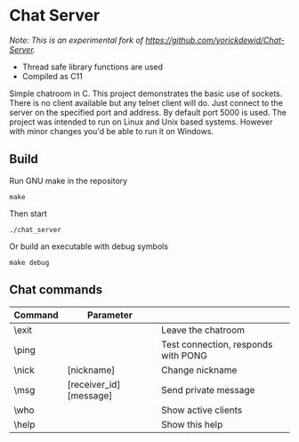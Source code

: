 Chat Server
=

*Note: This is an experimental fork of https://github.com/yorickdewid/Chat-Server.*

* Thread safe library functions are used
* Compiled as C11

Simple chatroom in C. This project demonstrates the basic use of sockets. There is no client available but any telnet client will do. Just connect to the server on the specified port and address. By default port 5000 is used. The project was intended to run on Linux and Unix based systems. However with minor changes you'd be able to run it on Windows.

## Build

Run GNU make in the repository

`make`

Then start

`./chat_server`

Or build an executable with debug symbols

`make debug`

## Chat commands

| Command       | Parameter               |                                     |
| ------------- | ----------------------- | ----------------------------------- |
| \exit         |                         | Leave the chatroom                  |
| \ping         |                         | Test connection, responds with PONG |
| \nick         | [nickname]              | Change nickname                     |
| \msg          | [receiver_id] [message] | Send private message                |
| \who          |                         | Show active clients                 |
| \help         |                         | Show this help                      |

